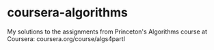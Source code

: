 # coursera-algorithms
My solutions to the assignments from Princeton's Algorithms course at Coursera: coursera.org/course/algs4partI
